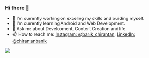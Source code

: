 ### Hi there 👋

- 🔭 I’m currently working on exceling my skills and building myself.
- 🌱 I’m currently learning Android and Web Development.
- 💬 Ask me about Development, Content Creation and life.
- 📫 How to reach me: [Instagram: @banik_chirantan](https://www.instagram.com/banik_chirantan/), [LinkedIn: @chirantanbanik](https://www.linkedin.com/in/chirantanbanik-3403401a1/)

<img src="https://github-readme-stats.vercel.app/api?username=chirantanbanik&&show_icons=true&title_color=00008b&icon_color=ffff00&text_color=39EE57&bg_color=000000">
